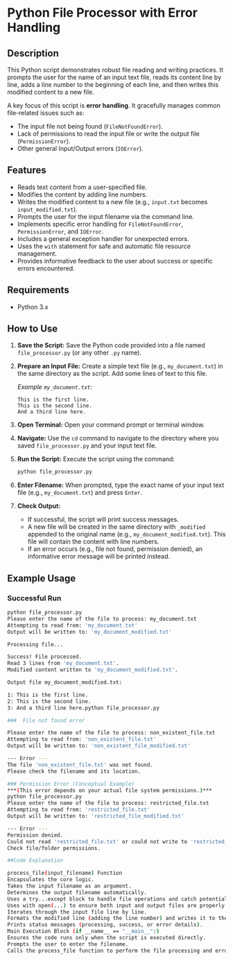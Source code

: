 # Python File Processor with Error Handling

## Description

This Python script demonstrates robust file reading and writing practices. It prompts the user for the name of an input text file, reads its content line by line, adds a line number to the beginning of each line, and then writes this modified content to a new file.

A key focus of this script is **error handling**. It gracefully manages common file-related issues such as:
* The input file not being found (`FileNotFoundError`).
* Lack of permissions to read the input file or write the output file (`PermissionError`).
* Other general Input/Output errors (`IOError`).

## Features

* Reads text content from a user-specified file.
* Modifies the content by adding line numbers.
* Writes the modified content to a new file (e.g., `input.txt` becomes `input_modified.txt`).
* Prompts the user for the input filename via the command line.
* Implements specific error handling for `FileNotFoundError`, `PermissionError`, and `IOError`.
* Includes a general exception handler for unexpected errors.
* Uses the `with` statement for safe and automatic file resource management.
* Provides informative feedback to the user about success or specific errors encountered.

## Requirements

* Python 3.x

## How to Use

1. **Save the Script:** Save the Python code provided into a file named `file_processor.py` (or any other `.py` name).
2. **Prepare an Input File:** Create a simple text file (e.g., `my_document.txt`) in the same directory as the script. Add some lines of text to this file.

    *Example `my_document.txt`:*
    ```
    This is the first line.
    This is the second line.
    And a third line here.
    ```

3. **Open Terminal:** Open your command prompt or terminal window.
4. **Navigate:** Use the `cd` command to navigate to the directory where you saved `file_processor.py` and your input text file.
5. **Run the Script:** Execute the script using the command:
    ```bash
    python file_processor.py
    ```
6. **Enter Filename:** When prompted, type the exact name of your input text file (e.g., `my_document.txt`) and press `Enter`.
7. **Check Output:**
    * If successful, the script will print success messages.
    * A new file will be created in the same directory with `_modified` appended to the original name (e.g., `my_document_modified.txt`). This file will contain the content with line numbers.
    * If an error occurs (e.g., file not found, permission denied), an informative error message will be printed instead.

## Example Usage

### Successful Run

```bash
python file_processor.py
Please enter the name of the file to process: my_document.txt
Attempting to read from: 'my_document.txt'
Output will be written to: 'my_document_modified.txt'

Processing file...

Success! File processed.
Read 3 lines from 'my_document.txt'.
Modified content written to 'my_document_modified.txt'.

Output file my_document_modified.txt:

1: This is the first line.
2: This is the second line.
3: And a third line here.python file_processor.py

###  File not found error

Please enter the name of the file to process: non_existent_file.txt
Attempting to read from: 'non_existent_file.txt'
Output will be written to: 'non_existent_file_modified.txt'

--- Error ---
The file 'non_existent_file.txt' was not found.
Please check the filename and its location.

### Permission Error (Conceptual Example)
***(This error depends on your actual file system permissions.)***
python file_processor.py
Please enter the name of the file to process: restricted_file.txt
Attempting to read from: 'restricted_file.txt'
Output will be written to: 'restricted_file_modified.txt'

--- Error ---
Permission denied.
Could not read 'restricted_file.txt' or could not write to 'restricted_file_modified.txt'.
Check file/folder permissions.

##Code Explanation

process_file(input_filename) Function
Encapsulates the core logic.
Takes the input filename as an argument.
Determines the output filename automatically.
Uses a try...except block to handle file operations and catch potential errors (FileNotFoundError, PermissionError, IOError, general Exception).
Uses with open(...) to ensure both input and output files are properly closed, even if errors occur.
Iterates through the input file line by line.
Formats the modified line (adding the line number) and writes it to the output file.
Prints status messages (processing, success, or error details).
Main Execution Block (if __name__ == "__main__":)
Ensures the code runs only when the script is executed directly.
Prompts the user to enter the filename.
Calls the process_file function to perform the file processing and error handling.
